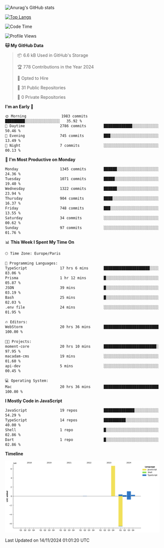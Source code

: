 ![Anurag's GitHub stats](https://github-readme-stats.vercel.app/api?username=sufiane&theme=dark&show_icons=true&count_private=true)


[![Top Langs](https://github-readme-stats.vercel.app/api/top-langs/?username=sufiane&layout=compact)](https://github.com/anuraghazra/github-readme-stats)

<!--START_SECTION:waka-->
![Code Time](http://img.shields.io/badge/Code%20Time-1%2C438%20hrs%203%20mins-blue)

![Profile Views](http://img.shields.io/badge/Profile%20Views-0-blue)

**🐱 My GitHub Data** 

> 📦 6.6 kB Used in GitHub's Storage 
 > 
> 🏆 778 Contributions in the Year 2024
 > 
> 💼 Opted to Hire
 > 
> 📜 31 Public Repositories 
 > 
> 🔑 0 Private Repositories 
 > 
**I'm an Early 🐤** 

```text
🌞 Morning                1983 commits        █████████░░░░░░░░░░░░░░░░   35.92 % 
🌆 Daytime                2786 commits        █████████████░░░░░░░░░░░░   50.46 % 
🌃 Evening                745 commits         ███░░░░░░░░░░░░░░░░░░░░░░   13.49 % 
🌙 Night                  7 commits           ░░░░░░░░░░░░░░░░░░░░░░░░░   00.13 % 
```
📅 **I'm Most Productive on Monday** 

```text
Monday                   1345 commits        ██████░░░░░░░░░░░░░░░░░░░   24.36 % 
Tuesday                  1071 commits        █████░░░░░░░░░░░░░░░░░░░░   19.40 % 
Wednesday                1322 commits        ██████░░░░░░░░░░░░░░░░░░░   23.94 % 
Thursday                 904 commits         ████░░░░░░░░░░░░░░░░░░░░░   16.37 % 
Friday                   748 commits         ███░░░░░░░░░░░░░░░░░░░░░░   13.55 % 
Saturday                 34 commits          ░░░░░░░░░░░░░░░░░░░░░░░░░   00.62 % 
Sunday                   97 commits          ░░░░░░░░░░░░░░░░░░░░░░░░░   01.76 % 
```


📊 **This Week I Spent My Time On** 

```text
🕑︎ Time Zone: Europe/Paris

💬 Programming Languages: 
TypeScript               17 hrs 6 mins       █████████████████████░░░░   83.06 % 
Prisma                   1 hr 12 mins        █░░░░░░░░░░░░░░░░░░░░░░░░   05.87 % 
JSON                     39 mins             █░░░░░░░░░░░░░░░░░░░░░░░░   03.19 % 
Bash                     25 mins             █░░░░░░░░░░░░░░░░░░░░░░░░   02.03 % 
.env file                24 mins             ░░░░░░░░░░░░░░░░░░░░░░░░░   01.95 % 

🔥 Editors: 
WebStorm                 20 hrs 36 mins      █████████████████████████   100.00 % 

🐱‍💻 Projects: 
moment-core              20 hrs 10 mins      ████████████████████████░   97.95 % 
macadam-cms              19 mins             ░░░░░░░░░░░░░░░░░░░░░░░░░   01.60 % 
api-dev                  5 mins              ░░░░░░░░░░░░░░░░░░░░░░░░░   00.45 % 

💻 Operating System: 
Mac                      20 hrs 36 mins      █████████████████████████   100.00 % 
```

**I Mostly Code in JavaScript** 

```text
JavaScript               19 repos            ██████████████░░░░░░░░░░░   54.29 % 
TypeScript               14 repos            ██████████░░░░░░░░░░░░░░░   40.00 % 
Shell                    1 repo              █░░░░░░░░░░░░░░░░░░░░░░░░   02.86 % 
Dart                     1 repo              █░░░░░░░░░░░░░░░░░░░░░░░░   02.86 % 
```



**Timeline**

![Lines of Code chart](https://raw.githubusercontent.com/Sufiane/Sufiane/main/assets/bar_graph.png)


 Last Updated on 14/11/2024 01:01:20 UTC
<!--END_SECTION:waka-->


<!--
**Sufiane/sufiane** is a ✨ _special_ ✨ repository because its `README.md` (this file) appears on your GitHub profile.

Here are some ideas to get you started:

- 🔭 I’m currently working on ...
- 🌱 I’m currently learning ...
- 👯 I’m looking to collaborate on ...
- 🤔 I’m looking for help with ...
- 💬 Ask me about ...
- 📫 How to reach me: ...
- 😄 Pronouns: ...
- ⚡ Fun fact: ...
-->
